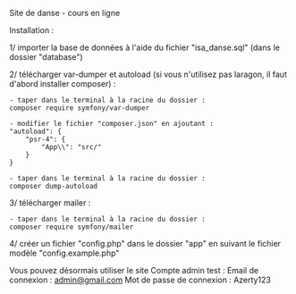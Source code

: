 Site de danse - cours en ligne

Installation :

1/ importer la base de données à l'aide du fichier "isa_danse.sql" (dans le dossier "database")

2/ télécharger var-dumper et autoload (si vous n'utilisez pas laragon, il faut d'abord installer composer) :

    - taper dans le terminal à la racine du dossier :
    composer require symfony/var-dumper

    - modifier le fichier "composer.json" en ajoutant : 
    "autoload": {
        "psr-4": {
            "App\\": "src/"
        }
    }

    - taper dans le terminal à la racine du dossier :
    composer dump-autoload

3/ télécharger mailer :

    - taper dans le terminal à la racine du dossier :
    composer require symfony/mailer

4/ créer un fichier "config.php" dans le dossier "app" en suivant le fichier modèle "config.example.php"

Vous pouvez désormais utiliser le site
    Compte admin test :
        Email de connexion : admin@gmail.com
        Mot de passe de connexion : Azerty123